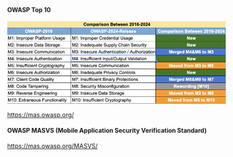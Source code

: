
#### OWASP Top 10

![alt text](image.png)




https://mas.owasp.org/

#### OWASP MASVS (Mobile Application Security Verification Standard)

https://mas.owasp.org/MASVS/


